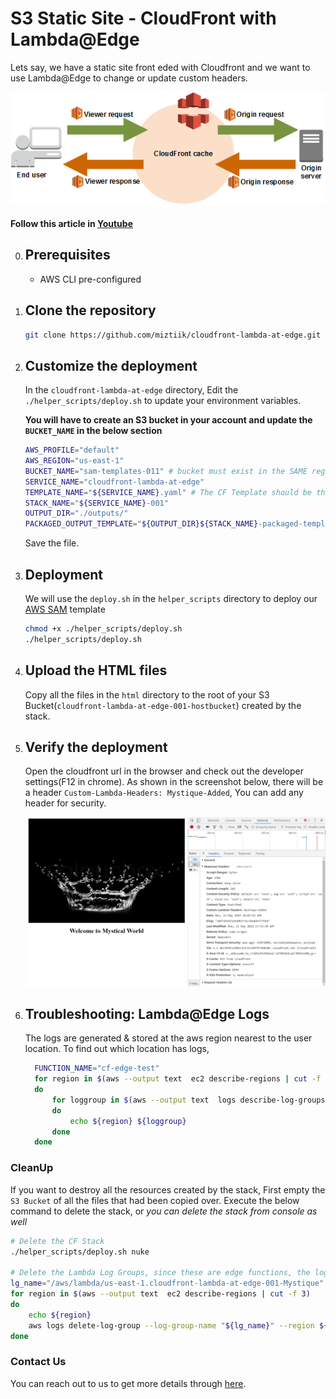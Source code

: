 # S3 Static Site - CloudFront with Lambda@Edge

Lets say, we have a static site front eded with Cloudfront and we want to use Lambda@Edge to change or update custom headers.

![CloudFront Lambda@Edge](images/cloudfront-events-that-trigger-lambda-functions.png)

#### Follow this article in [Youtube](https://youtube.com/c/valaxytechnologies)

0. ## Prerequisites

    - AWS CLI pre-configured

1. ## Clone the repository

   ```bash
   git clone https://github.com/miztiik/cloudfront-lambda-at-edge.git
   ```

1. ## Customize the deployment

    In the `cloudfront-lambda-at-edge` directory, Edit the `./helper_scripts/deploy.sh` to update your environment variables.

    **You will have to create an S3 bucket in your account and update the `BUCKET_NAME` in the below section**
  
    ```bash
    AWS_PROFILE="default"
    AWS_REGION="us-east-1"
    BUCKET_NAME="sam-templates-011" # bucket must exist in the SAME region the deployment is taking place
    SERVICE_NAME="cloudfront-lambda-at-edge"
    TEMPLATE_NAME="${SERVICE_NAME}.yaml" # The CF Template should be the same name, If not update it.
    STACK_NAME="${SERVICE_NAME}-001"
    OUTPUT_DIR="./outputs/"
    PACKAGED_OUTPUT_TEMPLATE="${OUTPUT_DIR}${STACK_NAME}-packaged-template.yaml"
    ```

    Save the file.

1. ## Deployment

    We will use the `deploy.sh` in the `helper_scripts` directory to deploy our [AWS SAM](https://github.com/awslabs/serverless-application-model) template

    ```bash
    chmod +x ./helper_scripts/deploy.sh
    ./helper_scripts/deploy.sh
    ```
  
1. ## Upload the HTML files

    Copy all the files in the `html` directory to the root of your S3 Bucket(`cloudfront-lambda-at-edge-001-hostbucket`) created by the stack.

1. ## Verify the deployment

    Open the cloudfront url in the browser and check out the developer settings(F12 in chrome). As shown in the screenshot below, there will be a header `Custom-Lambda-Headers: Mystique-Added`, You can add any header for security.

    ![CloudFront Lambda@Edge](images/custom-lambda-headers-miztiik.png)

1. ## Troubleshooting: Lambda@Edge Logs

    The logs are generated & stored at the aws region nearest to the user location. To find out which location has logs,

    ```bash
      FUNCTION_NAME="cf-edge-test"
      for region in $(aws --output text  ec2 describe-regions | cut -f 3)
      do
          for loggroup in $(aws --output text  logs describe-log-groups --log-group-name "/aws/lambda/us-east-1.${FUNCTION_NAME}" --region ${region} --query 'logGroups[].logGroupName')
          do
              echo ${region} ${loggroup}
          done
      done
    ```

### CleanUp

  If you want to destroy all the resources created by the stack, First empty the `S3 Bucket` of all the files that had been copied over. Execute the below command to delete the stack, or _you can delete the stack from console as well_

  ```bash
  # Delete the CF Stack
  ./helper_scripts/deploy.sh nuke

  # Delete the Lambda Log Groups, since these are edge functions, the logs can be in any of the CF distribution regions
  lg_name="/aws/lambda/us-east-1.cloudfront-lambda-at-edge-001-Mystique"
  for region in $(aws --output text  ec2 describe-regions | cut -f 3)
  do  
      echo ${region}
      aws logs delete-log-group --log-group-name "${lg_name}" --region ${region}
  done
  ```

### Contact Us

You can reach out to us to get more details through [here](https://youtube.com/c/valaxytechnologies/about).